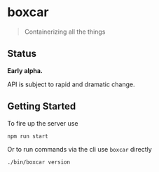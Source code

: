# boxcar

> Containerizing all the things

## Status

__Early alpha.__

API is subject to rapid and dramatic change.

## Getting Started

To fire up the server use

```
npm run start
```

Or to run commands via the cli use `boxcar` directly

```
./bin/boxcar version
```
